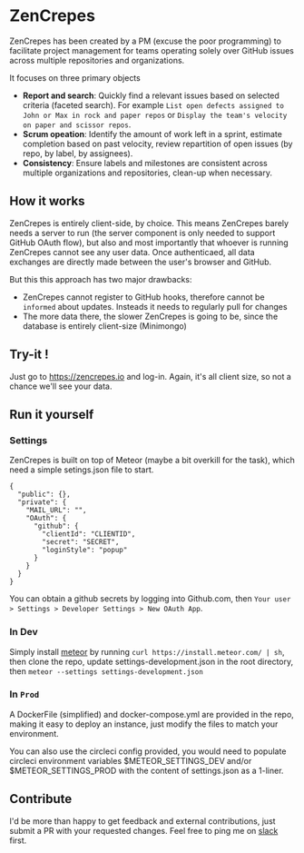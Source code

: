 # ZenCrepes

ZenCrepes has been created by a PM (excuse the poor programming) to facilitate project management for teams operating solely over GitHub issues across multiple repositories and organizations. 

It focuses on three primary objects
* __Report and search__: Quickly find a relevant issues based on selected criteria (faceted search). For example `List open defects assigned to John or Max in rock and paper repos` or `Display the team's velocity on paper and scissor repos`.
* __Scrum opeation__: Identify the amount of work left in a sprint, estimate completion based on past velocity, review repartition of open issues (by repo, by label, by assignees).
* __Consistency__: Ensure labels and milestones are consistent across multiple organizations and repositories, clean-up when necessary.

## How it works

ZenCrepes is entirely client-side, by choice. This means ZenCrepes barely needs a server to run (the server component is only needed to support GitHub OAuth flow), but also and most importantly that whoever is running ZenCrepes cannot see any user data. Once authenticaed, all data exchanges are directly made between the user's browser and GitHub.

But this this approach has two major drawbacks:
* ZenCrepes cannot register to GitHub hooks, therefore cannot be `informed` about updates. Insteads it needs to regularly pull for changes
* The more data there, the slower ZenCrepes is going to be, since the database is entirely client-size (Minimongo)

## Try-it !

Just go to https://zencrepes.io and log-in. Again, it's all client size, so not a chance we'll see your data.

## Run it yourself

### Settings

ZenCrepes is built on top of Meteor (maybe a bit overkill for the task), which need a simple setings.json file to start.

```$json
{
  "public": {},
  "private": {
    "MAIL_URL": "",
    "OAuth": {
      "github": {
        "clientId": "CLIENTID",
        "secret": "SECRET",
        "loginStyle": "popup"
      }
    }
  }
}
```

You can obtain a github secrets by logging into Github.com, then `Your user > Settings > Developer Settings > New OAuth App`.

### In Dev

Simply install [meteor](https://www.meteor.com/install) by running `curl https://install.meteor.com/ | sh`, then clone the repo, update settings-development.json in the root directory, then `meteor --settings settings-development.json`

### In `Prod`

A DockerFile (simplified) and docker-compose.yml are provided in the repo, making it easy to deploy an instance, just modify the files to match your environment.

You can also use the circleci config provided, you would need to populate circleci environment variables $METEOR_SETTINGS_DEV and/or $METEOR_SETTINGS_PROD with the content of settings.json as a 1-liner.

## Contribute

I'd be more than happy to get feedback and external contributions, just submit a PR with your requested changes. Feel free to ping me on [slack](http://slack.overture.bio/) first.

